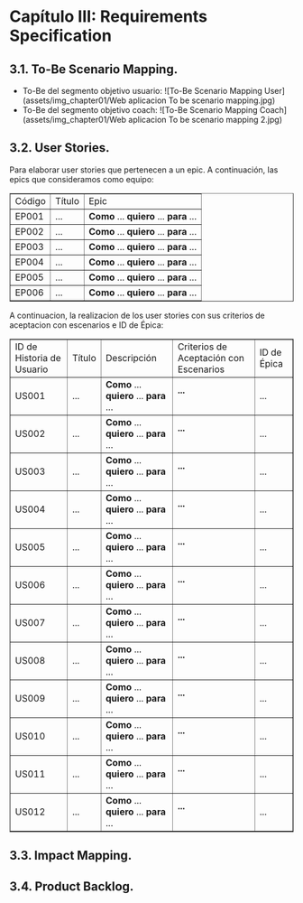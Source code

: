 ﻿# **Capítulo III: Requirements Specification**

## 3.1. To-Be Scenario Mapping.
- To-Be del segmento objetivo usuario:
![To-Be Scenario Mapping User](assets/img_chapter01/Web aplicacion To be scenario mapping.jpg)
- To-Be del segmento objetivo coach:
![To-Be Scenario Mapping Coach](assets/img_chapter01/Web aplicacion To be scenario mapping 2.jpg)

## 3.2. User Stories.
Para elaborar user stories que pertenecen a un epic. A continuación, las epics que consideramos como equipo:


<table border="1" style="text-align: left;">
	<tbody>
		<tr>
			<td colspan="1">Código</td>
            <td colspan="1">Título</td>
            <td colspan="1">Epic</td>
		</tr>
		<tr>
            <td colspan="1">EP001</td>
            <td colspan="1">...</td>
            <td colspan="1">
            <strong>Como</strong> ...<strong> quiero</strong> ... <strong>para</strong> ...
</td>
		</tr>
        <tr>
            <td colspan="1">EP002</td>
            <td colspan="1">...</td>
            <td colspan="1">
            <strong>Como</strong> ...<strong> quiero</strong> ... <strong>para</strong> ...
            </td>
		</tr>
        <tr>
            <td colspan="1">EP003</td>
            <td colspan="1">...</td>
            <td colspan="1">
            <strong>Como</strong> ...<strong> quiero</strong> ... <strong>para</strong> ...
            </td>
		</tr>
        <tr>
            <td colspan="1">EP004</td>
            <td colspan="1">...</td>
            <td colspan="1">
            <strong>Como</strong> ...<strong> quiero</strong> ... <strong>para</strong> ...</td>
		</tr>
        <tr>
            <td colspan="1">EP005</td>
           <td colspan="1">...</td>
            <td colspan="1">
            <strong>Como</strong> ...<strong> quiero</strong> ... <strong>para</strong> ...</td>
		</tr>
        <tr>
            <td colspan="1">EP006</td>
            <td colspan="1">...</td>
            <td colspan="1">
            <strong>Como</strong> ...<strong> quiero</strong> ... <strong>para</strong> ...</td>
		</tr>
	</tbody>
</table>

A continuacion, la realizacion de los user stories con sus criterios de aceptacion con escenarios e ID de Épica:

<table border="1" style="text-align: left;">
	<tbody>
		<tr>
			<td colspan="1">ID de Historia de Usuario</td>
            <td colspan="1">Título</td>
            <td colspan="1">Descripción</td>
            <td colspan="1">Criterios de Aceptación con Escenarios</td>
            <td colspan="1">ID de Épica</td>
		</tr>
		<tr>
            <td colspan="1">US001</td>
            <td colspan="1">
            ...
            </td>
            <td colspan="1">
            <strong>Como</strong> ... <strong>quiero</strong> ... <strong>para</strong> ...	
            </td>
            <td colspan="1">
            <strong>...</strong>
            <br><br>
            </td>
            <td colspan="1">...</td>
		</tr>
        <tr>
            <td colspan="1">US002</td>
            <td colspan="1">
            ...
            </td>
            <td colspan="1">
            <strong>Como</strong> ... <strong>quiero</strong> ... <strong>para</strong> ...	
            </td>
            <td colspan="1">
            <strong>...</strong>
            <br><br>
            </td>
            <td colspan="1">...</td>
		</tr>
        <tr>
            <td colspan="1">US003</td>
            <td colspan="1">
            ...
            </td>
            <td colspan="1">
            <strong>Como</strong> ... <strong>quiero</strong> ... <strong>para</strong> ...	
            </td>
            <td colspan="1">
            <strong>...</strong>
            <br><br>
            </td>
            <td colspan="1">...</td>
		</tr>
        <tr>
            <td colspan="1">US004</td>
            <td colspan="1">
            ...
            </td>
            <td colspan="1">
            <strong>Como</strong> ... <strong>quiero</strong> ... <strong>para</strong> ...	
            </td>
            <td colspan="1">
            <strong>...</strong>
            <br><br>
            </td>
            <td colspan="1">...</td>
		</tr>
        <tr>
            <td colspan="1">US005</td>
            <td colspan="1">
            ...
            </td>
            <td colspan="1">
            <strong>Como</strong> ... <strong>quiero</strong> ... <strong>para</strong> ...	
            </td>
            <td colspan="1">
            <strong>...</strong>
            <br><br>
            </td>
            <td colspan="1">...</td>
		</tr>
        <tr>
            <td colspan="1">US006</td>
            <td colspan="1">
            ...
            </td>
            <td colspan="1">
            <strong>Como</strong> ... <strong>quiero</strong> ... <strong>para</strong> ...	
            </td>
            <td colspan="1">
            <strong>...</strong>
            <br><br>
            </td>
            <td colspan="1">...</td>
		</tr>
        <tr>
            <td colspan="1">US007</td>
            <td colspan="1">
            ...
            </td>
            <td colspan="1">
            <strong>Como</strong> ... <strong>quiero</strong> ... <strong>para</strong> ...	
            </td>
            <td colspan="1">
            <strong>...</strong>
            <br><br>
            </td>
            <td colspan="1">...</td>
		</tr>
        <tr>
            <td colspan="1">US008</td>
            <td colspan="1">
            ...
            </td>
            <td colspan="1">
            <strong>Como</strong> ... <strong>quiero</strong> ... <strong>para</strong> ...	
            </td>
            <td colspan="1">
            <strong>...</strong>
            <br><br>
            </td>
            <td colspan="1">...</td>
		</tr>
        <tr>
            <td colspan="1">US009</td>
            <td colspan="1">
            ...
            </td>
            <td colspan="1">
            <strong>Como</strong> ... <strong>quiero</strong> ... <strong>para</strong> ...	
            </td>
            <td colspan="1">
            <strong>...</strong>
            <br><br>
            </td>
            <td colspan="1">...</td>
		</tr>
        <tr>
            <td colspan="1">US010</td>
            <td colspan="1">
            ...
            </td>
            <td colspan="1">
            <strong>Como</strong> ... <strong>quiero</strong> ... <strong>para</strong> ...	
            </td>
            <td colspan="1">
            <strong>...</strong>
            <br><br>
            </td>
            <td colspan="1">...</td>
		</tr>
        <tr>
            <td colspan="1">US011</td>
            <td colspan="1">
            ...
            </td>
            <td colspan="1">
            <strong>Como</strong> ... <strong>quiero</strong> ... <strong>para</strong> ...	
            </td>
            <td colspan="1">
            <strong>...</strong>
            <br><br>
            </td>
            <td colspan="1">...</td>
		</tr>
        <tr>
            <td colspan="1">US012</td>
            <td colspan="1">
            ...
            </td>
            <td colspan="1">
            <strong>Como</strong> ... <strong>quiero</strong> ... <strong>para</strong> ...	
            </td>
            <td colspan="1">
            <strong>...</strong>
            <br><br>
            </td>
            <td colspan="1">...</td>
		</tr>
	</tbody>
</table>

## 3.3. Impact Mapping.

## 3.4. Product Backlog.